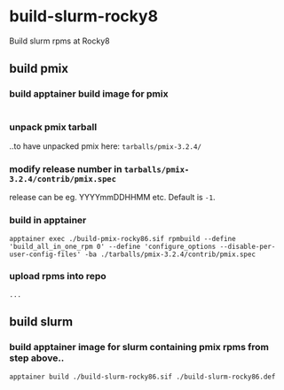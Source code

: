 # build-slurm-rocky8
Build slurm rpms at Rocky8


## build pmix

### build apptainer build image for pmix

```
```

### unpack pmix tarball

..to have unpacked pmix here: `tarballs/pmix-3.2.4/`

### modify release number in `tarballs/pmix-3.2.4/contrib/pmix.spec`

release can be eg. YYYYmmDDHHMM etc. Default is `-1`.

### build in apptainer

```
apptainer exec ./build-pmix-rocky86.sif rpmbuild --define 'build_all_in_one_rpm 0' --define 'configure_options --disable-per-user-config-files' -ba ./tarballs/pmix-3.2.4/contrib/pmix.spec
```

### upload rpms into repo

```
...
```

## build slurm

### build apptainer image for slurm containing pmix rpms from step above..

```
apptainer build ./build-slurm-rocky86.sif ./build-slurm-rocky86.def
```



